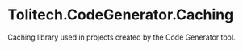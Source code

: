 # Tolitech.CodeGenerator.Caching
Caching library used in projects created by the Code Generator tool.


